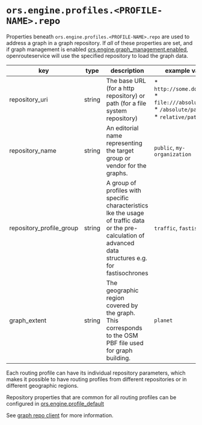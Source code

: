 # `ors.engine.profiles.<PROFILE-NAME>.repo`

Properties beneath `ors.engine.profiles.<PROFILE-NAME>.repo` are used to address a graph in a graph repository.
If *all* of these properties are set,
and if graph management is
enabled [ors.engine.graph_management.enabled](/run-instance/configuration/engine/graph-management.md),
openrouteservice will use the specified repository to load the graph data.

| key                      | type   | description                                                                                                                                                | example values                                                                                        |
|--------------------------|--------|------------------------------------------------------------------------------------------------------------------------------------------------------------|-------------------------------------------------------------------------------------------------------|
| repository_uri           | string | The base URL (for a http repository) or path (for a file system repository)                                                                                | * `http://some.domain.ors`<br/>* `file:///absolute/path`<br/>* `/absolute/path`<br/>* `relative/path` |
| repository_name          | string | An editorial name representing the target group or vendor for the graphs.                                                                                  | `public`, `my-organization`                                                                           |
| repository_profile_group | string | A group of profiles with specific characteristics lke the usage of traffic data or the pre-calculation of advanced data structures e.g. for fastisochrones | `traffic`, `fastiso`                                                                                  |             
| graph_extent             | string | The geographic region covered by the graph. This corresponds to the OSM PBF file used for graph building.                                                  | `planet`                                                                                              |

Each routing profile can have its individual repository parameters,
which makes it possible to have routing profiles from different repositories
or in different geographic regions.

Repository properties that are common for all routing profiles can be configured
in [ors.engine.profile_default](/run-instance/configuration/engine/index.md)

See [graph repo client](/technical-details/graph-repo-client/) for more information.
